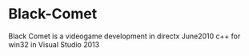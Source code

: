 # Black-Comet
Black Comet is a videogame development in directx June2010 c++ for win32 in Visual Studio 2013
